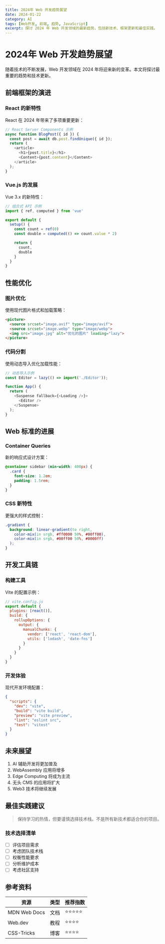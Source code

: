 ```yaml
---
title: 2024年 Web 开发趋势展望
date: 2024-01-22
category: AI
tags: [Web开发, 前端, 趋势, JavaScript]
excerpt: 探讨 2024 年 Web 开发领域的最新趋势，包括新技术、框架更新和最佳实践。
---
```


# 2024年 Web 开发趋势展望

随着技术的不断发展，Web 开发领域在 2024 年将迎来新的变革。本文将探讨最重要的趋势和技术更新。

## 前端框架的演进

### React 的新特性

React 在 2024 年带来了多项重要更新：

```javascript
// React Server Components 示例
async function BlogPost({ id }) {
  const post = await db.post.findUnique({ id });
  return (
    <article>
      <h1>{post.title}</h1>
      <Content>{post.content}</Content>
    </article>
  );
}
```

### Vue.js 的发展

Vue 3.x 的新特性：

```javascript
// 组合式 API 示例
import { ref, computed } from 'vue'

export default {
  setup() {
    const count = ref(0)
    const double = computed(() => count.value * 2)

    return {
      count,
      double
    }
  }
}
```

## 性能优化

### 图片优化

使用现代图片格式和加载策略：

```html
<picture>
  <source srcset="image.avif" type="image/avif">
  <source srcset="image.webp" type="image/webp">
  <img src="image.jpg" alt="优化的图片" loading="lazy">
</picture>
```

### 代码分割

使用动态导入优化加载性能：

```javascript
// 动态导入示例
const Editor = lazy(() => import('./Editor'));

function App() {
  return (
    <Suspense fallback={<Loading />}>
      <Editor />
    </Suspense>
  );
}
```

## Web 标准的进展

### Container Queries

新的响应式设计方案：

```css
@container sidebar (min-width: 400px) {
  .card {
    font-size: 1.2em;
    padding: 1.5rem;
  }
}
```

### CSS 新特性

更强大的样式控制：

```css
.gradient {
  background: linear-gradient(to right, 
    color-mix(in srgb, #ff0000 50%, #00ff00),
    color-mix(in srgb, #00ff00 50%, #0000ff)
  );
}
```

## 开发工具链

### 构建工具

Vite 的配置示例：

```javascript
// vite.config.js
export default {
  plugins: [react()],
  build: {
    rollupOptions: {
      output: {
        manualChunks: {
          vendor: ['react', 'react-dom'],
          utils: ['lodash', 'date-fns']
        }
      }
    }
  }
}
```

### 开发体验

现代开发环境配置：

```json
{
  "scripts": {
    "dev": "vite",
    "build": "vite build",
    "preview": "vite preview",
    "lint": "eslint src",
    "test": "vitest"
  }
}
```

## 未来展望

1. AI 辅助开发将更加普及
2. WebAssembly 应用将增多
3. Edge Computing 将成为主流
4. 无头 CMS 的应用将扩大
5. Web3 技术将继续发展

## 最佳实践建议

> 保持学习的热情，但要谨慎选择技术栈。不是所有新技术都适合你的项目。

### 技术选择清单

- [ ] 评估项目需求
- [ ] 考虑团队技术栈
- [ ] 权衡性能要求
- [ ] 分析维护成本
- [ ] 考虑社区支持

## 参考资料

| 资源 | 类型 | 推荐指数 |
|------|------|----------|
| MDN Web Docs | 文档 | ⭐⭐⭐⭐⭐ |
| Web.dev | 教程 | ⭐⭐⭐⭐ |
| CSS-Tricks | 博客 | ⭐⭐⭐⭐ |
